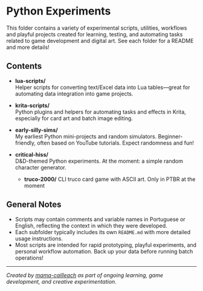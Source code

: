 # Python Experiments

This folder contains a variety of experimental scripts, utilities, workflows and playful projects created for learning, testing, and automating tasks related to game development and digital art.
See each folder for a README and more details!

## Contents

- **lua-scripts/**  
  Helper scripts for converting text/Excel data into Lua tables—great for automating data integration into game projects.

- **krita-scripts/**  
  Python plugins and helpers for automating tasks and effects in Krita, especially for card art and batch image editing.

- **early-silly-sims/**  
  My earliest Python mini-projects and random simulators. Beginner-friendly, often based on YouTube tutorials. Expect randomness and fun!

- **critical-hiss/**  
  D&D-themed Python experiments. At the moment: a simple random character generator.

  - **truco-2000/**
   CLI truco card game with ASCII art. Only in PTBR at the moment

## General Notes

- Scripts may contain comments and variable names in Portuguese or English, reflecting the context in which they were developed.
- Each subfolder typically includes its own `README.md` with more detailed usage instructions.
- Most scripts are intended for rapid prototyping, playful experiments, and personal workflow automation. Back up your data before running batch operations!

---

*Created by [mama-cailleach](https://github.com/mama-cailleach) as part of ongoing learning, game development, and creative experimentation.*

